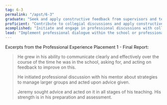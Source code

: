 ```yaml
---
tag: 6-3
permalink: "/apst/6-3"
graduate: "Seek and apply constructive feedback from supervisors and teachers to improve teaching practices."
proficient: "Contribute to collegial discussions and apply constructive feedback from colleagues to improve professional knowledge and practice."
acomplished: "Initiate and engage in professional discussions with colleagues in a range of forums to evaluate practice directed at improving professional knowledge and practice, and the educational outcomes of students."
lead: "Implement professional dialogue within the school or professional learning network(s) that is informed by feedback, analysis of current research and practice to improve the educational outcomes of students."
---
```

Excerpts from the Professional Experience Placement 1 - Final Report:

> He grew in his ability to communicate clearly and effectively over the course of the time he was in the school, asking for, and acting on feedback to improve on this.
>
> He initiated professional discussion with his mentor about strategies to manage larger groups and acted upon advice given.
> 
> Jeremy sought advice and acted on it in all stages of his teaching. His strength is in his preparation and assessment.
